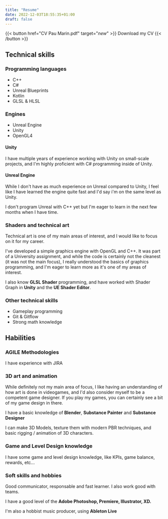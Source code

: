 ```yaml
---
title: "Resume"
date: 2022-12-03T18:55:35+01:00
draft: false
---
```



{{< button href="CV Pau Marin.pdf" target="_new_" >}}
Download my CV
{{< /button >}}

## Technical skills

### Programming languages

- C++
- C#
- Unreal Blueprints
- Kotlin
- GLSL & HLSL


### Engines

- Unreal Engine
- Unity
- OpenGL4

#### Unity

I have multiple years of experience working with Unity on small-scale projects, and I'm highly proficient with C# programming inside of Unity.

#### Unreal Engine

While I don't have as much experience on Unreal compared to Unity, I feel like I have learned the engine quite fast and I'd say i'm on the same level as Unity.

I don't program Unreal with C++ yet but I'm eager to learn in the next few months when I have time.

### Shaders and technical art

Technical art is one of my main areas of interest, and I would like to focus on it for my career. 

I've developed a simple graphics engine with OpenGL and C++. It was part of a University assignment, and while the code is certainly not the cleanest (it was not the main focus), I really understood the basics of graphics programming, and I'm eager to learn more as it's one of my areas of interest.

I also know **GLSL Shader** programming, and have worked with Shader Graph in **Unity** and the **UE Shader Editor**.

### Other technical skills
- Gameplay programming
- Git & Gitflow
- Strong math knowledge


## Habilities

### AGILE Methodologies
I have experience with JIRA

### 3D art and animation
While definitely not my main area of focus, I like having an understanding
of how art is done in videogames, and I'd also consider myself to be a competent game designer. If you play my games, you can certainly see a bit of my game design in there.   

I have a basic knowledge of **Blender**, **Substance Painter** and **Substance Designer**

I can make 3D Models, texture them with modern PBR techniques, and basic rigging / animation of 3D characters.

### Game and Level Design knowledge
I have some game and level design knowledge, like KPIs, game balance, rewards, etc...

### Soft skills and hobbies
Good communicator, responsable and fast learner. I also work good with teams.

I have a good level of the **Adobe Photoshop, Premiere, Illustrator, XD.**

I'm also a hobbist music producer, using **Ableton Live**

